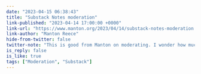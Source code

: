 ```yaml
---
date: "2023-04-15 06:38:43"
title: "Substack Notes moderation"
link-published: "2023-04-14 17:00:00 +0000"
link-url: "https://www.manton.org/2023/04/14/substack-notes-moderation.html"
link-author: "Manton Reece"
hide-from-twitter: false
twitter-note: "This is good from Manton on moderating. I wonder how much of a problem  this has been on micro.blog"
is_reply: false
is_like: true
tags: ["Moderation", "Substack"]
---
```


